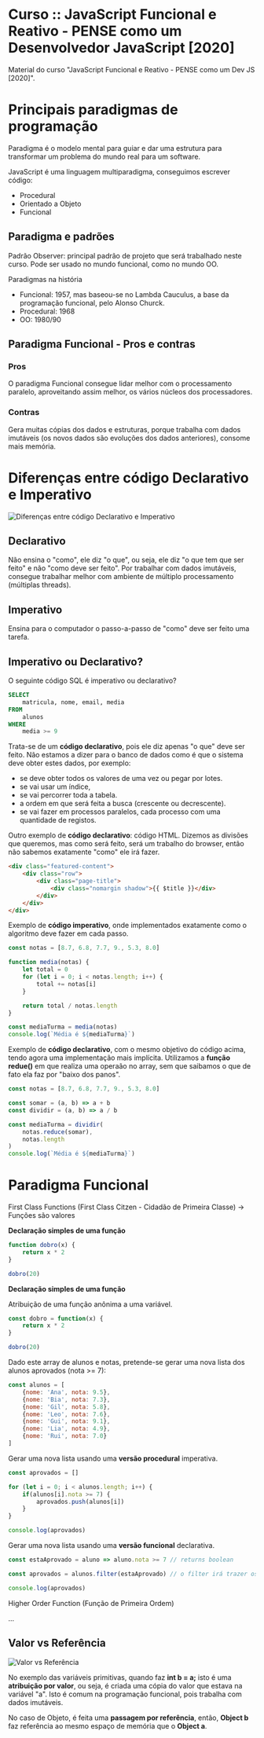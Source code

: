 # Curso :: JavaScript Funcional e Reativo - PENSE como um Desenvolvedor JavaScript [2020]

Material do curso "JavaScript Funcional e Reativo - PENSE como um Dev JS [2020]".

# Principais paradigmas de programação

Paradigma é o modelo mental para guiar e dar uma estrutura para transformar um problema do mundo real para um software.

JavaScript é uma linguagem multiparadigma, conseguimos escrever código:
- Procedural
- Orientado a Objeto
- Funcional

## Paradigma e padrões

Padrão Observer: principal padrão de projeto que será trabalhado neste curso. Pode ser usado no mundo funcional, como no mundo OO.

Paradigmas na história
- Funcional: 1957, mas baseou-se no Lambda Cauculus, a base da programação funcional, pelo Alonso Churck.
- Procedural: 1968
- OO: 1980/90

## Paradigma Funcional - Pros e contras

### Pros
O paradigma Funcional consegue lidar melhor com o processamento paralelo, aproveitando assim melhor, os vários núcleos dos processadores.

### Contras
Gera muitas cópias dos dados e estruturas, porque trabalha com dados imutáveis (os novos dados são evoluções dos dados anteriores), consome mais memória.

# Diferenças entre código Declarativo e Imperativo
![Diferenças entre código Declarativo e Imperativo](1-imperativo-vs-declarativo.png)

## Declarativo
Não ensina o "como", ele diz "o que", ou seja, ele diz "o que tem que ser feito" e não "como deve ser feito". Por trabalhar com dados imutáveis, consegue trabalhar melhor com ambiente de múltiplo processamento (múltiplas threads).

## Imperativo
Ensina para o computador o passo-a-passo de "como" deve ser feito uma tarefa.

## Imperativo ou Declarativo?

O seguinte código SQL é imperativo ou declarativo?

```sql
SELECT
    matricula, nome, email, media
FROM
    alunos
WHERE
    media >= 9
```
Trata-se de um **código declarativo**, pois ele diz apenas "o que" deve ser feito. Não estamos a dizer para o banco de dados como é que o sistema deve obter estes dados, por exemplo:
- se deve obter todos os valores de uma vez ou pegar por lotes.
- se vai usar um índice,
- se vai percorrer toda a tabela.
- a ordem em que será feita a busca (crescente ou decrescente).
- se vai fazer em processos paralelos, cada processo com uma quantidade de registos.

Outro exemplo de **código declarativo**: código HTML. Dizemos as divisões que queremos, mas como será feito, será um trabalho do browser, então não sabemos exatamente "como" ele irá fazer.

```html
<div class="featured-content">
    <div class="row">
        <div class="page-title">
            <div class="nomargin shadow">{{ $title }}</div>
        </div>
    </div>
</div>
```
Exemplo de __código imperativo__, onde implementados exatamente como o algoritmo deve fazer em cada passo.

```js
const notas = [8.7, 6.8, 7.7, 9., 5.3, 8.0]

function media(notas) {
    let total = 0
    for (let i = 0; i < notas.length; i++) {
        total += notas[i]
    }

    return total / notas.length
}

const mediaTurma = media(notas)
console.log(`Média é ${mediaTurma}`)
```

Exemplo de __código declarativo__, com o mesmo objetivo do código acima, tendo agora uma implementação mais implícita. Utilizamos a **função redue()** em que realiza uma operaão no array, sem que saibamos o que de fato ela faz por "baixo dos panos".

```js
const notas = [8.7, 6.8, 7.7, 9., 5.3, 8.0]

const somar = (a, b) => a + b
const dividir = (a, b) => a / b

const mediaTurma = dividir(
    notas.reduce(somar),
    notas.length
)
console.log(`Média é ${mediaTurma}`)
```

# Paradigma Funcional

First Class Functions (First Class Citzen - Cidadão de Primeira Classe) -> Funções são valores

**Declaração simples de uma função**

```js
function dobro(x) {
    return x * 2
}

dobro(20)
```

**Declaração simples de uma função**  

Atribuição de uma função anônima a uma variável.

```js
const dobro = function(x) {
    return x * 2
}

dobro(20)
```

Dado este array de alunos e notas, pretende-se gerar uma nova lista dos alunos aprovados (nota >= 7):

```js
const alunos = [
    {nome: 'Ana', nota: 9.5},
    {nome: 'Bia', nota: 7.3},
    {nome: 'Gil', nota: 5.8},
    {nome: 'Leo', nota: 7.6},
    {nome: 'Gui', nota: 9.1},
    {nome: 'Lia', nota: 4.9},
    {nome: 'Rui', nota: 7.0}
]
```
Gerar uma nova lista usando uma **versão procedural** imperativa.

```js
const aprovados = []

for (let i = 0; i < alunos.length; i++) {
    if(alunos[i].nota >= 7) {
        aprovados.push(alunos[i])
    }
}

console.log(aprovados)
```

Gerar uma nova lista usando uma **versão funcional** declarativa.

```js
const estaAprovado = aluno => aluno.nota >= 7 // returns boolean

const aprovados = alunos.filter(estaAprovado) // o filter irá trazer os itens "true"

console.log(aprovados)
```

Higher Order Function (Função de Primeira Ordem)

...

## Valor vs Referência

![Valor vs Referência](2-valor-vs-referencia.png)

No exemplo das variáveis primitivas, quando faz **int b = a;** isto é uma **atribuição por valor**, ou seja, é criada uma cópia do valor que estava na variável "a". Isto é comum na programação funcional, pois trabalha com dados imutáveis.

No caso de Objeto, é feita uma **passagem por referência**, então, **Object b** faz referência ao mesmo espaço de memória que o **Object a**.
